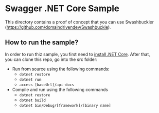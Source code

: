 # Swagger .NET Core Sample
This directory contains a proof of concept that you can use Swashbuckler (https://github.com/domaindrivendev/Swashbuckle).

## How to run the sample?

In order to run thiz sample, you first need to [install .NET Core](http://dotnet.github.io/getting-started/). After that, you can clone this repo, go into the src folder:

* Run from source using the following commands:
	* `dotnet restore`
	* `dotnet run`
  * `access [baseUrl]/api-docs`
* Compile and run using the following commands
	* `dotnet restore`
	* `dotnet build`
	* `dotnet bin/Debug/[framework]/[binary name]`
  
